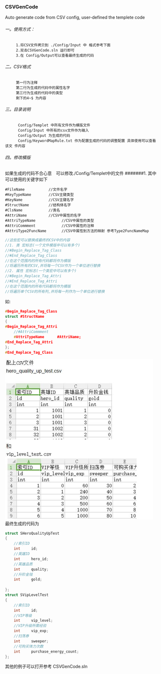 ### CSVGenCode
Auto generate code from CSV config, user-defined the templete code
###### 一。使用方式：
```
　　　1.将CSV文件拷贝到 ./Config/Input 中 格式参考下面
　　　2.双击CSVGenCode.sln 运行即可
　　　3.在 Config/Output可以查看最终生成的代码
```
###### 二。CSV格式
```
　　　第一行为注释
　　　第二行为生成的代码中的属性名字
　　　第三行为生成的代码中的类型
　　　剩下的4~$ 为内容
```
###### 三。目录说明
```
　　　 Config/Templet 中所有文件作为模版文件
　　　 Config/Input 中所有的csv文件作为输入
　　　 Config/Output 为生成的代码
　　　 Config/KeywordMapRule.txt 作为配置生成的代码的调整配置 具体使用可以查看该文 件内容
```
###### 四。修改模版
如果生成的代码不合心意　可以修改./Config/Templet中的文件
#######1. 其中可以使用的关键字如下
```
#FileName         	//文件名字            
#KeyTypeName      	//CSV主键类型           
#KeyName          	//CSV主键名字
#StructName       	//结构体名字
#ClsName          	//类名
#AttriName        	//CSV中属性的名字         
#AttriTypeName            //CSV中属性的类型
#AttriCommment            //CSV中属性的注释   
#AttriType2FuncName       //CSV中属性到方法的映射 参考Type2FuncNameMap
```
```cpp
//这些宏可以替换成最终的CSV中的内容
//1. 类 宏标志(一个文件模版中可以有多个)
//#Begin_Replace_Tag_Class
//#End_Replace_Tag_Class
//在这个范围内的所有代码都将作为模版
//将遍历所有的CSV,并将每一个CSV作为一个单位进行替换
//2. 属性 宏标志(一个类宏中可以有多个)
//#Begin_Replace_Tag_Attri
//#End_Replace_Tag_Attri
//在这个范围内的所有代码都将作为模版
//将遍历单个CSV的所有列,并将每一列作为一个单位进行替换
```
如:
```cpp
#Begin_Replace_Tag_Class
struct #StructName
{
#Begin_Replace_Tag_Attri
	//#AttriCommment
	#AttriTypeName		#AttriName;
#End_Replace_Tag_Attri
};
#End_Replace_Tag_Class
```
![csv 图片](./Screenshots/5.jpg)
最终生成的代码为
```cpp
struct SHeroQualityUpTest
{
	//索引ID
	int		id;
	//英雄ID
	int		hero_id;
	//英雄品质
	int		quality;
	//升阶金钱
	int		gold;

};
struct SVipLevelTest
{
	//索引ID
	int		id;
	//VIP等级
	int		vip_level;
	//VIP升级所需经验
	int		vip_exp;
	//扫荡券
	int		sweeper;
	//可购买体力次数
	int		purchase_energy_count;
};
```

其他的例子可以打开参考
CSVGenCode.sln


 
